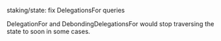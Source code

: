 staking/state: fix DelegationsFor queries

DelegationFor and DebondingDelegationsFor would stop traversing the state to
soon in some cases.
